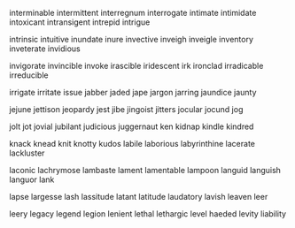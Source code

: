interminable
intermittent
interregnum
interrogate
intimate
intimidate
intoxicant
intransigent
intrepid
intrigue

intrinsic
intuitive
inundate
inure
invective
inveigh
inveigle
inventory
inveterate
invidious

invigorate
invincible
invoke
irascible
iridescent
irk
ironclad
irradicable
irreducible

irrigate
irritate
issue
jabber
jaded
jape
jargon
jarring
jaundice
jaunty

jejune
jettison
jeopardy
jest
jibe
jingoist
jitters
jocular
jocund
jog

jolt
jot
jovial
jubilant
judicious
juggernaut
ken
kidnap
kindle
kindred

knack
knead
knit
knotty
kudos
labile
laborious
labyrinthine
lacerate
lackluster

laconic
lachrymose
lambaste
lament
lamentable
lampoon
languid
languish
languor
lank

lapse
largesse
lash
lassitude
latant
latitude
laudatory
lavish
leaven
leer

leery
legacy
legend
legion
lenient
lethal
lethargic
level haeded
levity
liability



